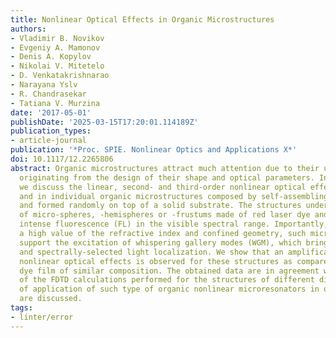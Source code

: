 ```yaml
---
title: Nonlinear Optical Effects in Organic Microstructures
authors:
- Vladimir B. Novikov
- Evgeniy A. Mamonov
- Denis A. Kopylov
- Nikolai V. Mitetelo
- D. Venkatakrishnarao
- Narayana Yslv
- R. Chandrasekar
- Tatiana V. Murzina
date: '2017-05-01'
publishDate: '2025-03-15T17:20:01.114189Z'
publication_types:
- article-journal
publication: '*Proc. SPIE. Nonlinear Optics and Applications X*'
doi: 10.1117/12.2265806
abstract: Organic microstructures attract much attention due to their unique properties
  originating from the design of their shape and optical parameters. In this work
  we discuss the linear, second- and third-order nonlinear optical effects in arrays
  and in individual organic microstructures composed by self-assembling technique
  and formed randomly on top of a solid substrate. The structures under study consist
  of micro-spheres, -hemispheres or -frustums made of red laser dye and reveal an
  intense fluorescence (FL) in the visible spectral range. Importantly, that due to
  a high value of the refractive index and confined geometry, such micro-structures
  support the excitation of whispering gallery modes (WGM), which brings about strong
  and spectrally-selected light localization. We show that an amplification of the
  nonlinear optical effects is observed for these structures as compared to a homogeneous
  dye film of similar composition. The obtained data are in agreement with the results
  of the FDTD calculations performed for the structures of different dimensions. Perspectives
  of application of such type of organic nonlinear microresonators in optical devices
  are discussed.
tags:
- linter/error
---
```

